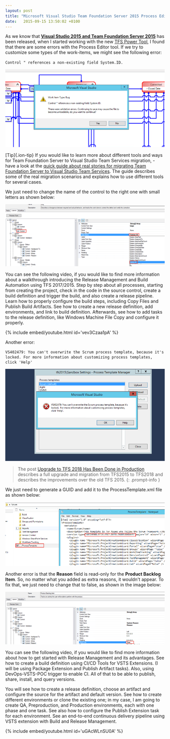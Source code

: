 ```yaml
---
layout: post
title: "Microsoft Visual Studio Team Foundation Server 2015 Process Editor errors"
date:   2015-09-15 13:50:02 +0100
---
```


As we know that **[Visual Studio 2015 and Team Foundation Server 2015](https://www.visualstudio.com/?Wt.mc_id=DX_MVP4039889)** has been released, when I started working with the new [TFS Power Tool](https://visualstudiogallery.msdn.microsoft.com/898a828a-af00-42c6-bbb2-530dc7b8f2e1), I found that there are some errors with the Process Editor tool. If we try to customize some types of the work-items, we might see the following error: 

`Control " references a non-existing field System.ID.`

![non-existing field System.ID](/assets/images/2015/09/non-existing-field-system-id.png)

[Tip]{.ion-tip} If you would like to learn more about different tools and ways for Team Foundation Server to Visual Studio Team Services migration, - have a look at the [quick guide about real stories for migrating Team Foundation Server to Visual Studio Team Services](https://mohamedradwan-devops.github.io/posts/published-a-quick-guide-about-real-stories-for-migrating-team-foundation-server-to-visual-studio-team-services/). The guide describes some of the real migration scenarios and explains how to use different tools for several cases.

We just need to change the name of the control to the right one with small letters as shown below:

![Work-Item System.id](/assets/images/2015/09/wrok-item-system-id.png)

You can see the following video, if you would like to find more information about a walkthrough introducing the Release Management and Build Automation using TFS 2017/2015. Step by step about all processes, starting from creating the project, check in the code in the source control, create a build definition and trigger the build, and also create a release pipeline. Learn how to properly configure the build steps, including Copy Files and Publish Build Artifacts. See how to create a new release definition, add environments, and link to build definition. Afterwards, see how to add tasks to the release definition, like Windows Machine File Copy and configure it properly.

{% include embed/youtube.html id='vev3Czaa1pA' %}

Another error: 

```
VS402479: You can't overwrite the Scrum process template, because it's locked. For more information about customizing process templates, click 'Help'
```

![VS402479 You can't overwrite the Scrum process template, because it's locked. For more information about customizing process templates, click Help.](/assets/images/2015/09/vs402479-you-cant-overwrite-the-scrum-process-template-because-its-locked-for-more-information-about-customizing-process-templates-click-help.png)

>The post [Upgrade to TFS 2018 Has Been Done in Production](https://mohamedradwan-devops.github.io/posts/upgrade-to-tfs-2018-has-been-done-in-production/) describes a full upgrade and migration from TFS2015 to TFS2018 and describes the improvements over the old TFS 2015.
{: .prompt-info }

We just need to generate a GUID and add it to the ProcessTemplate.xml file as shown below:

![GUID for TFS Process Template](/assets/images/2015/09/guid-for-tfs-process-template.png)

Another error is that the **Reason** field is read-only for the **Product Backlog Item**. So, no matter what you added as extra reasons, it wouldn't appear. To fix that, we just need to change that to false, as shown in the image below:

![ProductBacklogItem layout](/assets/images/2015/09/productbacklogitem-layout1.png)

You can see the following video, if you would like to find more information about how to get started with Release Management and its advantages. See how to create a build definition using CI/CD Tools for VSTS Extensions. (I will be using Package Extension and Publish Artifact tasks). Also, using DevOps-VSTS-POC trigger to enable CI. All of that to be able to publish, share, install, and query versions.

You will see how to create a release definition, choose an artifact and configure the source for the artifact and default version. See how to create different environments or clone the existing one; in my case, I am going to create QA, Preproduction, and Production environments, each with one phase and one task. See also how to configure the Publish Extension task for each environment. See an end-to-end continuous delivery pipeline using VSTS extension with Build and Release Management.

{% include embed/youtube.html id='uGAcWLnSU0A' %}